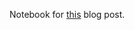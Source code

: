 Notebook for [this](http://www.degeneratestate.org/posts/2016/Oct/23/image-processing-with-numpy/) blog post.
